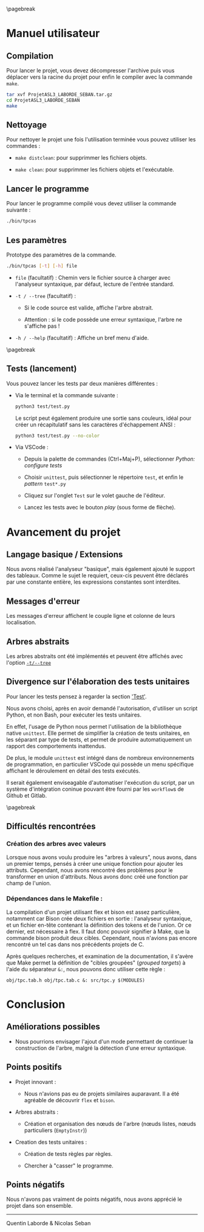 \pagebreak

# Manuel utilisateur

## Compilation

Pour lancer le projet, vous devez décompresser l'archive puis vous déplacer vers la racine du projet pour enfin le compiler avec la commande `make`.

```bash
tar xvf ProjetASL3_LABORDE_SEBAN.tar.gz
cd ProjetASL3_LABORDE_SEBAN
make
```

## Nettoyage

Pour nettoyer le projet une fois l'utilisation terminée vous pouvez utiliser les commandes :

-  `make distclean`: pour supprimmer les fichiers objets.

-  `make clean`: pour supprimmer les fichiers objets et l'exécutable.

## Lancer le programme

Pour lancer le programme compilé vous devez utiliser la commande suivante :

```bash
./bin/tpcas
```

## Les paramètres

Prototype des paramètres de la commande.

```bash
./bin/tpcas [-t] [-h] file
```

- `file` (facultatif) : Chemin vers le fichier source à charger avec l'analyseur syntaxique, par défaut, lecture de l'entrée standard.

- `-t / --tree` (facultatif) :

   - Si le code source est valide, affiche l'arbre abstrait.

   - Attention : si le code possède une erreur syntaxique, l'arbre ne s'affiche pas !

- `-h / --help` (facultatif) : Affiche un bref menu d'aide.

\pagebreak

## Tests (lancement)

Vous pouvez lancer les tests par deux manières différentes :

  - Via le terminal et la commande suivante :

    ```bash
    python3 test/test.py
    ```

    Le script peut également produire une sortie sans couleurs, idéal pour créer un récapitulatif sans les caractères d'échappement ANSI :

    ```bash
    python3 test/test.py --no-color
    ```

  - Via VSCode :

    - Depuis la palette de commandes (Ctrl+Maj+P), sélectionner *Python: configure tests*

    - Choisir ``unittest``, puis sélectionner le répertoire ``test``, et enfin le *pattern* ``test*.py``

    - Cliquez sur l'onglet `Test` sur le volet gauche de l'éditeur.

    - Lancez les tests avec le bouton *play* (sous forme de flèche).

# Avancement du projet

## Langage basique / Extensions

Nous avons réalisé l'analyseur "basique", mais également ajouté le support des tableaux.
Comme le sujet le requiert, ceux-cis peuvent être déclarés par une constante entière, les expressions constantes sont interdites.

## Messages d'erreur

Les messages d'erreur affichent le couple ligne et colonne de leurs localisation.

## Arbres abstraits

Les arbres abstraits ont été implémentés et peuvent être affichés avec l'option [`-t/--tree`](#les-paramètres)

## Divergence sur l'élaboration des tests unitaires

Pour lancer les tests pensez à regarder la section ['Test'](#tests).

Nous avons choisi, après en avoir demandé l'autorisation, d'utiliser un script Python, et non Bash, pour exécuter les tests unitaires.

En effet, l'usage de Python nous permet l'utilisation de la bibliothèque native ``unittest``.
Elle permet de simplifier la création de tests unitaires, en les séparant par type de tests, et permet de produire automatiquement un rapport des comportements inattendus.

De plus, le module ``unittest`` est intégré dans de nombreux environnements de programmation, en particulier VSCode qui possède un menu spécifique affichant le déroulement en détail des tests exécutés.

Il serait également enviseagable d'automatiser l'exécution du script, par un système d'intégration coninue pouvant être fourni par les ``workflow``s de Github et Gitlab.

\pagebreak

## Difficultés rencontrées

### Création des arbres avec valeurs

Lorsque nous avons voulu produire les "arbres à valeurs", nous avons, dans un premier temps, pensés à créer une unique fonction pour ajouter les attributs.
Cependant, nous avons rencontré des problèmes pour le transformer en union d'attributs. Nous avons donc créé une fonction par champ de l'union.

### Dépendances dans le Makefile :

La compilation d'un projet utilisant flex et bison est assez particulière, notamment car Bison crée deux fichiers en sortie : l'analyseur syntaxique, et un fichier en-tête contenant la définition des tokens et de l'union. Or ce dernier, est nécessaire à flex. Il faut donc pouvoir signifier à Make, que la commande bison produit deux cibles. Cependant, nous n'avions pas encore rencontré un tel cas dans nos précédents projets de C.

Après quelques recherches, et examination de la documentation, il s'avère que Make permet la définition de "cibles groupées" (*grouped targets*) à l'aide du séparateur ``&:``, nous pouvons donc utiliser cette règle :

```make
obj/tpc.tab.h obj/tpc.tab.c &: src/tpc.y $(MODULES)
```

# Conclusion

## Améliorations possibles

- Nous pourrions envisager l'ajout d'un mode permettant de continuer la construction de l'arbre, malgré la détection d'une erreur syntaxique.

## Points positifs

- Projet innovant :
  - Nous n'avions pas eu de projets similaires auparavant. Il a été agréable de découvrir `flex` et `bison`.

- Arbres abstraits :

  - Création et organisation des nœuds de l'arbre (nœuds listes, nœuds particuliers (``EmptyInstr``))

- Creation des tests unitaires :

  - Création de tests règles par règles.

  - Chercher à "casser" le programme.

## Points négatifs

Nous n'avons pas vraiment de points négatifs, nous avons apprécié le projet dans son ensemble.

_____

Quentin Laborde & Nicolas Seban
